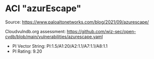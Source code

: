 # ACI "azurEscape"

Source: https://www.paloaltonetworks.com/blog/2021/09/azurescape/

Cloudvulndb.org assessment: https://github.com/wiz-sec/open-cvdb/blob/main/vulnerabilities/azurescape.yaml

- PI Vector String: PI:1.5/A1:20/A2:1.1/A7:1.1/A8:1.1
- PI Rating: 9.20

